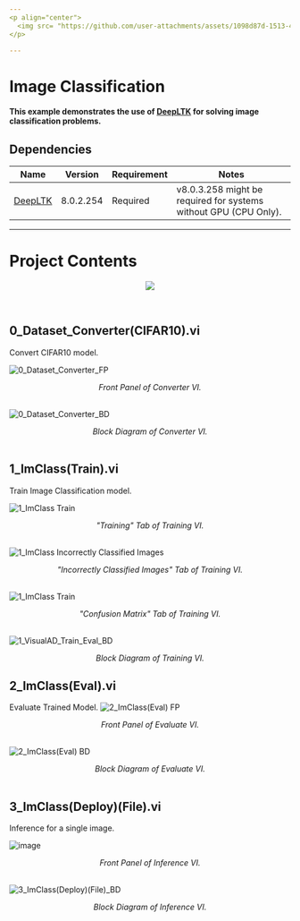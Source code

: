 ```yaml
---
<p align="center">
  <img src= "https://github.com/user-attachments/assets/1098d87d-1513-462f-8aa8-1dfc79418ddc" width="50%" />
</p>

---
```


# Image Classification

#### This example demonstrates the use of [DeepLTK](https://www.ngene.co/deep-learning-toolkit-for-labview) for solving image classification problems. 
## Dependencies

| Name                                         | Version | Requirement        | Notes        |
|----------------------------------------------|---------|--------------------|--------------------|
| [DeepLTK](https://www.ngene.co/deep-learning-toolkit-for-labview) | 8.0.2.254   | Required            | v8.0.3.258 might be required for systems without GPU (CPU Only). |

 

----

# Project Contents

<p align="center">
    <img src="https://github.com/user-attachments/assets/fe71b98d-e15d-4971-ae0c-5dd151277401" />
</p>
<br/>

## 0_Dataset_Converter(CIFAR10).vi
Convert CIFAR10 model.

![0_Dataset_Converter_FP](https://github.com/user-attachments/assets/aa386413-3781-4a16-8af8-fc22feb313ed)  
<div align="center"><i>Front Panel of Converter  VI.</i></div>
<br/>


![0_Dataset_Converter_BD](https://github.com/user-attachments/assets/bd09852d-14ed-40f3-839d-da08a298467f)
<div align="center"><i>Block Diagram of Converter VI.</i></div>

<br/>

## 1_ImClass(Train).vi
Train Image Classification model.

![1_ImClass Train](https://github.com/user-attachments/assets/21ae3f12-6fce-4997-a867-be4ef13e8b68)  
<div align="center"><i>"Training" Tab of Training  VI.</i></div>
<br/>


![1_ImClass Incorrectly Classified Images](https://github.com/user-attachments/assets/dccc2321-288d-4d49-b472-69abf7cb8bd9)

<div align="center"><i>"Incorrectly Classified Images" Tab of Training  VI.</i></div>
<br/>

![1_ImClass Train](https://github.com/user-attachments/assets/ff636ff3-18ca-4d2d-848b-e4eb0010c37b)

<div align="center"><i>"Confusion Matrix" Tab of Training  VI.</i></div>
<br/>


![1_VisualAD_Train_Eval_BD](https://github.com/user-attachments/assets/f67105e7-15f2-4a31-8dac-f330c0a7c26d)

<div align="center"><i>Block Diagram of Training VI.</i></div>

## 2_ImClass(Eval).vi
Evaluate Trained Model.
![2_ImClass(Eval) FP](https://github.com/user-attachments/assets/2a3ad4b3-17b0-4eac-8959-415d8e5aff10)
  
<div align="center"><i>Front Panel of Evaluate  VI.</i></div>
<br/>


![2_ImClass(Eval) BD](https://github.com/user-attachments/assets/43dd95dc-2f45-4514-a221-cd698a73fb9f)

<div align="center"><i>Block Diagram of Evaluate VI.</i></div>

<br/>

## 3_ImClass(Deploy)(File).vi

Inference for a single image.

![image](https://github.com/user-attachments/assets/bdf12d67-c9ca-40d9-8cf7-cdfe3cf50a8b)
<br/>
<div align="center"><i>Front Panel of Inference VI.</i></div>
<br/>

![3_ImClass(Deploy)(File)_BD](https://github.com/user-attachments/assets/1cdbf9c4-7a2e-4745-8cf5-9507e476a58b)

<div align="center"><i>Block Diagram of Inference VI.</i></div>
<br/>
